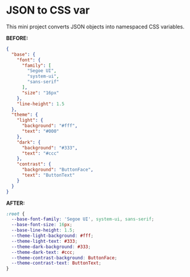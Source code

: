 # JSON to CSS var

This mini project converts JSON objects into namespaced CSS variables.

**BEFORE:**

```json
{
  "base": {
    "font": {
      "family": [
        "Segoe UI",
        "system-ui",
        "sans-serif"
      ],
      "size": "16px"
    },
    "line-height": 1.5
  },
  "theme": {
    "light": {
      "background": "#fff",
      "text": "#000"
    },
    "dark": {
      "background": "#333",
      "text": "#ccc"
    },
    "contrast": {
      "background": "ButtonFace",
      "text": "ButtonText"
    }
  }
}
```

**AFTER:**

```css
:root {
  --base-font-family: 'Segoe UI', system-ui, sans-serif;
  --base-font-size: 16px;
  --base-line-height: 1.5;
  --theme-light-background: #fff;
  --theme-light-text: #333;
  --theme-dark-background: #333;
  --theme-dark-text: #ccc;
  --theme-contrast-background: ButtonFace;
  --theme-contrast-text: ButtonText;
}
```
